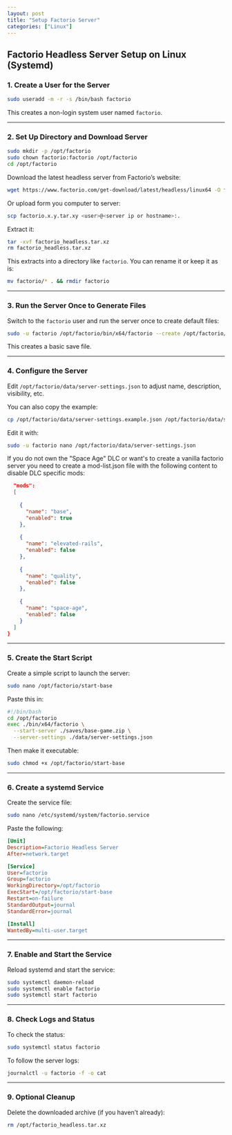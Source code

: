 ```yaml
---
layout: post
title: "Setup Factorio Server"
categories: ["Linux"]
---
```


## Factorio Headless Server Setup on Linux (Systemd)

### 1. Create a User for the Server

```bash
sudo useradd -m -r -s /bin/bash factorio
```

This creates a non-login system user named `factorio`.

---

### 2. Set Up Directory and Download Server

```bash
sudo mkdir -p /opt/factorio
sudo chown factorio:factorio /opt/factorio
cd /opt/factorio
```

Download the latest headless server from Factorio’s website:

```bash
wget https://www.factorio.com/get-download/latest/headless/linux64 -O factorio_headless.tar.xz
```

Or upload form you computer to server:

```bash
scp factorio.x.y.tar.xy <user>@<server ip or hostname>:.
```

Extract it:

```bash
tar -xvf factorio_headless.tar.xz
rm factorio_headless.tar.xz
```

This extracts into a directory like `factorio`. You can rename it or keep it as is:
```bash
mv factorio/* . && rmdir factorio
```

---

### 3. Run the Server Once to Generate Files

Switch to the `factorio` user and run the server once to create default files:

```bash
sudo -u factorio /opt/factorio/bin/x64/factorio --create /opt/factorio/saves/base-game.zip
```

This creates a basic save file.

---

### 4. Configure the Server

Edit `/opt/factorio/data/server-settings.json` to adjust name, description, visibility, etc.

You can also copy the example:
```bash
cp /opt/factorio/data/server-settings.example.json /opt/factorio/data/server-settings.json
```

Edit it with:
```bash
sudo -u factorio nano /opt/factorio/data/server-settings.json
```

If you do not own the "Space Age" DLC or want's to create a vanilla factorio server you need to create a mod-list.json file with the following content to disable DLC specific mods:
```json
  "mods": 
  [
    
    {
      "name": "base",
      "enabled": true
    },
    
    {
      "name": "elevated-rails",
      "enabled": false
    },
    
    {
      "name": "quality",
      "enabled": false
    },
    
    {
      "name": "space-age",
      "enabled": false
    }
  ]
}

```

---

### 5. Create the Start Script

Create a simple script to launch the server:

```bash
sudo nano /opt/factorio/start-base
```

Paste this in:

```bash
#!/bin/bash
cd /opt/factorio
exec ./bin/x64/factorio \
  --start-server ./saves/base-game.zip \
  --server-settings ./data/server-settings.json
```

Then make it executable:

```bash
sudo chmod +x /opt/factorio/start-base
```

---

### 6. Create a systemd Service

Create the service file:

```bash
sudo nano /etc/systemd/system/factorio.service
```

Paste the following:

```ini
[Unit]
Description=Factorio Headless Server
After=network.target

[Service]
User=factorio
Group=factorio
WorkingDirectory=/opt/factorio
ExecStart=/opt/factorio/start-base
Restart=on-failure
StandardOutput=journal
StandardError=journal

[Install]
WantedBy=multi-user.target
```

---

### 7. Enable and Start the Service

Reload systemd and start the service:

```bash
sudo systemctl daemon-reload
sudo systemctl enable factorio
sudo systemctl start factorio
```

---

### 8. Check Logs and Status

To check the status:

```bash
sudo systemctl status factorio
```

To follow the server logs:

```bash
journalctl -u factorio -f -o cat
```

---

### 9. Optional Cleanup

Delete the downloaded archive (if you haven’t already):
```bash
rm /opt/factorio_headless.tar.xz
```
